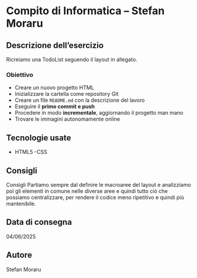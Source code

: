 # Compito di Informatica – Stefan Moraru

##  Descrizione dell’esercizio

Ricreiamo una TodoList seguendo il layout in allegato. 

### Obiettivo

- Creare un nuovo progetto HTML
- Inizializzare la cartella come repository Git
- Creare un file `README.md` con la descrizione del lavoro
- Eseguire il **primo commit e push**
- Procedere in modo **incrementale**, aggiornando il progetto man mano
- Trovare le immagini autonomamente online

##  Tecnologie usate

- HTML5
-CSS

## Consigli 

Consigli
Partiamo sempre dal definire le macroaree del layout e analizziamo poi gli elementi in comune nelle diverse aree e quindi tutto ciò che possiamo centralizzare, per rendere il codice meno ripetitivo e quindi più mantenibile.



##  Data di consegna

04/06/2025

##  Autore

Stefan Moraru
